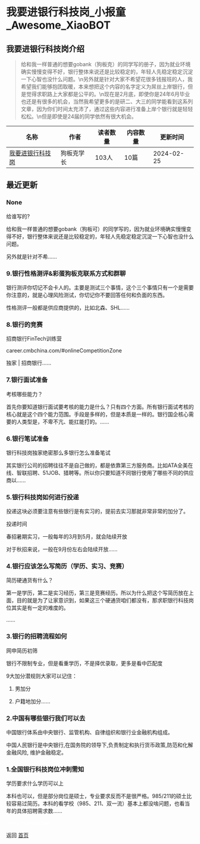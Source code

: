 # 我要进银行科技岗_小报童_Awesome_XiaoBOT

## 我要进银行科技岗介绍
> 给和我一样普通的想要gobank（狗板克）的同学写的册子，因为就业环境确实慢慢变得不好，银行整体来说还是比较稳定的，年轻人先稳定稳定沉淀一下心智也没什么问题。\n另外就是针对大家不希望花很多钱报班的人，我希望我们能够抱团取暖，本来想把这个内容的名字定义为屌丝上岸银行，但是觉得求职路上大家都是公平的。\n现在是2月底，即使你是24年6月毕业也还是有很多的机会，当然我希望更多的是研二、大三的同学能看到这系列文章，因为你们时间太充沛了，通过这些内容进行准备上岸个银行就是轻轻松松。\n但是即使是24届的同学依然有很大机会。  
  


|名称|作者|读者数量|内容数量|更新时间|
|---|---|---|---|---|
|[我要进银行科技岗](https://xiaobot.net/p/gobank?refer=0b133df9-27dc-423b-8101-639049001c13)|狗板克学长|103人|10篇|2024-02-25|

## 最近更新
### None

给谁写的?

给和我一样普通的想要gobank（狗板可）的同学写的，因为就业环境确实慢慢变得不好，银行整体来说还是比较稳定的，年轻人先稳定稳定沉淀一下心智也没什么问题。

另外就是针对不希......

### 9.银行性格测评&彩蛋狗板克联系方式和群聊

银行测评你切记不会卡人的。主要是测试三个事情，这个三个事情只有一个是需要你注意的，就是心理风险测试，你切记你不要回答任何和负面的东西。

性格测评一般都是供应商提供的，比如北森、SHL......

### 8.银行的竞赛

招商银行FinTech训练营

career.cmbchina.com/#onlineCompetitionZone

独家 | 招商银行......

### 7.银行面试准备

考核哪些能力？

首先你要知道银行面试要考核的能力是什么？只有四个方面。所有银行面试考核的核心就是这个四个能力范围。手段是多样的，但是本质是一样的。银行国企核心需要的人类型是，不卑不亢、能扛能打的。......

### 6.银行笔试准备

银行科技岗独家绝密那么多银行怎么准备笔试

其实银行公司的招聘往往不是自己做的，都是依靠第三方服务商。比如ATA全美在线、智联招聘、51JOB、猎聘等。所以你只要知道不同银行使用了哪些不同的供应商以......

### 5.银行科技岗如何进行投递

投递这块必须要注意有些银行是有实习的，提前去实习那就非常非常的加分了。

投递时间

春招暑期实习，一般每年的3月到5月，就会陆续开放

对于秋招来说，一般在9月份左右会陆续开放......

### 4.银行应该怎么写简历（学历、实习、竞赛）

简历硬通货有什么？

第一是学历，第二是实习经历，第三是竞赛经历。所以为什么把这个写简历放在上面，目的就是为了让家意识到，如果这三个硬通货咱们都没有，那求职银行科技岗位其实是有一定的难度的。

......

### 3.银行的招聘流程如何

网申简历初筛

银行不限制专业，但是看重学历，不是择优录取，更多是看中匹配度

9大加分潜规则大家可以记住：

1.  男加分

2.  户籍地加分......

### 2.中国有哪些银行我们可以去

中国银行体系由中央银行、监管机构、自律组织和银行业金融机构组成。

中国人民银行是中央银行,在国务院的领导下,负责制定和执行货币政策,防范和化解金融风险, 维护金融稳定。

### 1.全国银行科技岗位冲刺需知

学历要求什么学历可以上

本科也可以，但是部分岗位是硕士，专业要求反而不是很严格。985/211的硕士比较容易过简历。本科的看学校（985、211、双一流）基本上都没啥问题，也看当年的具体招聘需求数......


<a href="https://github.com/Reno9527/awesome-xiaobot" style="color: white; text-decoration: none;">awesome-xiaobot</a>

返回 [首页](../README.md)
